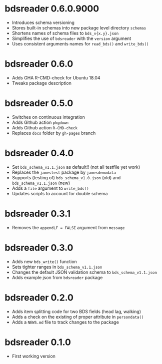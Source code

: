 # bdsreader 0.6.0.9000

* Introduces schema versioning
* Stores built-in schemas into new package level directory `schemas` 
* Shortens names of schema files to `bds_v{x.y}.json`
* Simplifies the use of `bdsreader` with the `version` argument
* Uses consistent arguments names for `read_bds()` and `write_bds()`

# bdsreader 0.6.0

* Adds GHA R-CMD-check for Ubuntu 18.04
* Tweaks package description

# bdsreader 0.5.0

* Switches on continuous integration
* Adds Github action `pkgdown`
* Adds Github action `R-CMD-check`
* Replaces `docs` folder by `gh-pages` branch

# bdsreader 0.4.0

* Set `bds_schema_v1.1.json` as default!! (not all testfile yet work)
* Replaces the `jamestest` package by `jamesdemodata`
* Supports (testing of) `bds_schema_v1.0.json` (old) and `bds_schema_v1.1.json` (new)
* Adds a `file` argument to `write_bds()`
* Updates scripts to account for double schema

# bdsreader 0.3.1

* Removes the `appendLF = FALSE` argument from `message`

# bdsreader 0.3.0

* Adds new `bds_write()` function
* Sets tighter ranges in `bds_schema_v1.1.json`
* Changes the default JSON validation schema to `bds_schema_v1.1.json`
* Adds example json from `bdsreader` package

# bdsreader 0.2.0

* Adds item splitting code for two BDS fields (head lag, walking)
* Adds a check on the existing of proper attribute in `persondata()`
* Adds a `NEWS.md` file to track changes to the package

# bdsreader 0.1.0

* First working version
